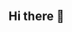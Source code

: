 ## Hi there 👋

<!--
**soudeeptikadar/soudeeptikadar** is a ✨ _special_ ✨ repository because its `README.md` (this file) appears on your GitHub profile.

Here are some ideas to get you started:

- 🔭 I’m currently working on ...
- 🌱 I’m currently learning ...
- 👯 I’m looking to collaborate on ...
- 🤔 I’m looking for help with ...
- 💬 Ask me about ...
- 📫 How to reach me: ...
- 😄 Pronouns: ...
- ⚡ Fun fact: ...
-->
<!DOCTYPE html>
<html lang="en">

<head>
    <meta charset="UTF-8">
    <meta name="viewport" content="width=device-width, initial-scale=1.0">
    <link rel="stylesheet" href="https://cdnjs.cloudflare.com/ajax/libs/font-awesome/6.5.2/css/all.min.css">
    <title>Portfolio Website</title>
    <style>
        @import url('https://fonts.googleapis.com/css2?family=Poppins:wght@100;200;300;400;500;600&display=swap');

*{
    margin: 0;
    padding: 0;
    box-sizing: border-box;
    text-decoration: none;
    border: none;
    outline: none;
    font-family: 'Poppins', sans-serif;
}

html{
    font-size: 62.5%;
}

body{
    width: 100%;
    height: 100vh;
    overflow-x: hidden;
    background-color: black;
    color: white;
}

header{
    margin-top: 20px;
    position: fixed;
    top: 0;
    left: 0;
    width: 100%;
    padding: 1rem 9%;
    background-color: transparent;
    filter: drop-shadow(10px);
    display: flex;
    justify-content: space-between;
    align-items: center;
    z-index: 100;
}

.logo{
    font-size: 3rem;
    color: #b74b4b;
    font-weight: 800;
    cursor: pointer;
    transition: 0.5s ease;
}

.logo:hover{
    transform: scale(1.1);
}

nav a{
    font-size: 1.8rem;
    color: white;
    margin-left: 4rem;
    font-weight: 500;
    transition: 0.3s ease;
    border-bottom: 3px solid transparent;
}

nav a:hover,
nav a.active{
    color: #b74b4b;
    border-bottom: 3px solid #b74b4b;
}

@media(max-width:995px){
    nav{
        position: absolute;
        display: none;
        top: 0;
        right: 0;
        width: 40%;
        border-left: 3px solid #b74b4b;
        border-bottom: 3px solid #b74b4b;
        border-bottom-left-radius: 2rem;
        padding: 1rem solid;
        background-color: #161616;
        border-top: 0.1rem solid rgba(0,0,0,0.1);
    }

    nav.active{
        display: block;
    }

    nav a{
        display: block;
        font-size: 2rem;
        margin: 3rem 0;
    }

    nav a:hover,
    nav a.active{
        padding: 1rem;
        border-radius: 0.5rem;
        border-bottom: 0.5rem solid #b74b4b;
    }
}

section{
    min-height: 100vh;
    padding: 5rem 9% 5rem;
}

.home{
    display: flex;
    justify-content: center;
    align-items: center;
    gap: 8rem;
    background-color: black;
}

.home .home-content h1{
    font-size: 6rem;
    font-weight: 700;
    line-height: 1.3;
}

span{
    color: #b74b4b;
}

.home-content h3{
    font-size: 4rem;
    margin-bottom: 1rem;
    font-weight: 700;
}

.home-content p{
    font-size: 1.6rem;
}

.home-img{
    border-radius: 50%;
}

.home-img img{
    position: relative;
    width: 32vw;
    border-radius: 50%;
    box-shadow: 0 0 25px solid #b74b4b;
    cursor: pointer;
    transition: 0.2s linear;
}

.home-img img:hover{
    font-size: 1.8rem;
    font-weight: 500;
}

.social-icons a{
    display: inline-flex;
    justify-content: center;
    align-items: center;
    width: 4rem;
    height: 4rem;
    background-color: transparent;
    border: 0.2rem solid #b74b4b;
    font-size: 2rem;
    border-radius: 50%;
    margin: 3rem 1.5rem 3rem 0;
    transition: 0.3s ease;
    color: #b74b4b;
}

.social-icons a:hover{
    color: black;
    transform: scale(1.3) translateY(-5px);
    background-color: #b74b4b;
    box-shadow: 0  0 25px #b74b4b;
}

.btn{
    display: inline-block;
    padding: 1rem 2.8rem;
    background-color: black;
    border-radius: 4rem;
    font-size: 1.6rem;
    color: #b74b4b;
    letter-spacing: 0.3rem;
    font-weight: 600;
    border: 2px solid #b74b4b;
    transition: 0.3s ease;
    cursor: pointer;
}

.btn:hover{
    transform: scale3d(1.03);
    background-color: #b74b4b;
    color: black;
    box-shadow: 0 0 25px #b74b4b;
}

.typing-text{
    font-size: 34px;
    font-weight: 600;
    min-width: 280px;
}

.typing-text span{
    position: relative;
}

.typing-text span::before{
    content: "software Developer";
    color: #b74b4b;
    animation: words 20s infinite;
}

.typing-text span::after{
    content: "";
    background-color: black;
    position: absolute;
    width: calc(100% + 8px);
    height: 100%;
    border-left: 3px solid black;
    right: -8;
    animation: cursor 0.6s infinite;
}

@keyframes cursor{
    to{
        border-left: 3px solid #b74b4b;
    }
}

@keyframes words{
    0%, 20%{
        content: "Web Developer";
    }
    21%, 40%{
        content: "Developer";
    }
    41%, 60%{
        content: "Web Designer";
    }
    61%, 80%{
        content: "Youtuber";
    }
    81%, 100%{
        content: "Script Writer";
    }
}

@media (max-width: 1000px){
    .home{
        gap: 4rem;
    }
}

@media(max-width:995px){
    .home{
        flex-direction: column;
        margin: 5rem 4rem;
    }

    .home .home-content h3{
        font-size: 2.5rem;
    }

    .home-content h1{
        font-size: 5rem;
    }

    .home-img img{
        width: 70vw;
        margin-top: 4rem;
    }
}


    </style>
</head>

<body>
    <header>
        <a href="#" class="logo">Soudeep</a>

        <nav>
            <a href="#" class="active"> Home</a>
            <a href="#">Services</a>
            <a href="#">Skills</a>
            <a href="#">Education</a>
            <a href="#">Experience</a>
            <a href="#">Contact</a>
        </nav>
    </header>
    <section class="home">
        <div class="home-img">
            <img src="main.jpg" alt="">
        </div>
        <div class="home-content">
            <h1>Hi, It's <span>Soudeep Tikadar</span></h1>
            <h3 class="typing-text">I'm a <span></span></h3>
            <p>Lorem ipsum dolor sit, amet consectetur adipisicing elit. Minus labore dolores esse. Odit similique
                doloribus tenetur doloremque, sunt commodi in ipsa repudiandae debitis deleniti blanditiis quibusdam
                quaerat neque asperiores ea.</p>
            <div class="social-icons">
                <a target="_blank" href="https://www.linkedin.com/in/soudeeptikadar/"><i
                        class="fa-brands fa-linkedin"></i></a>
                <a target="_blank" href="https://github.com/soudeeptikadar"><i class="fa-brands fa-github"></i></a>
                <a target="_blank" href="https://x.com/soudeeptikadar"><i class="fa-brands fa-x-twitter"></i></a>
                <a target="_blank" href="#"><i class="fa-brands fa-instagram"></i></a>
                <a target="_blank" href="https://www.geeksforgeeks.org/user/soudeeptikadar/">GFG</a>
                <a target="_blank" href="https://leetcode.com/u/soudeeptikadar/">
                    <img src="https://upload.wikimedia.org/wikipedia/commons/1/19/LeetCode_logo_black.png"
                        alt="LeetCode" style="width: 20px; height: 20px;">
                </a>
            </div>
            <a href="#" class="btn">Hire me</a>
        </div>
    </section>
</body>

</html>
